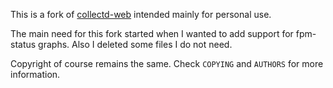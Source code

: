 This is a fork of [collectd-web](https://github.com/httpdss/collectd-web) intended mainly for personal use.

The main need for this fork started when I wanted to add support for fpm-status graphs.
Also I deleted some files I do not need.

Copyright of course remains the same. Check `COPYING` and `AUTHORS` for more information.
